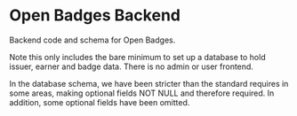 # Open Badges Backend

Backend code and schema for Open Badges.

Note this only includes the bare minimum to set up a database to hold issuer,
earner and badge data. There is no admin or user frontend.

In the database schema, we have been stricter than the standard requires in some
areas, making optional fields NOT NULL and therefore required. In addition,
some optional fields have been omitted.
